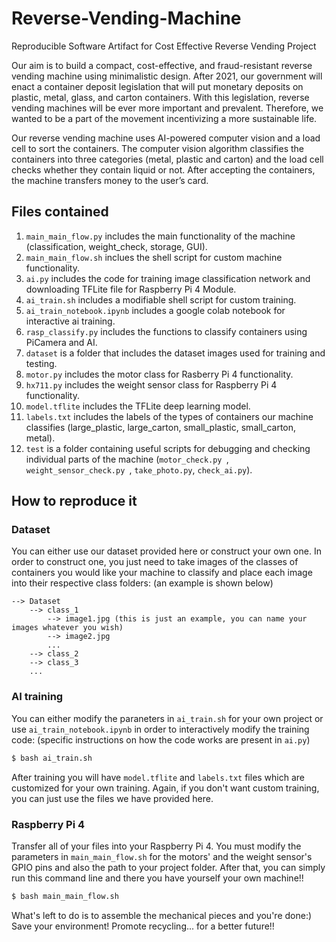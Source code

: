 # Reverse-Vending-Machine
Reproducible Software Artifact for Cost Effective Reverse Vending Project

Our aim is to build a compact, cost-effective, and fraud-resistant reverse vending machine using minimalistic design. After 2021, our government will enact a container deposit legislation that will put monetary deposits on plastic, metal, glass, and carton containers. With this legislation, reverse vending machines will be ever more important and prevalent. Therefore, we wanted to be a part of the movement incentivizing a more sustainable life.

Our reverse vending machine uses AI-powered computer vision and a load cell to sort the containers. The computer vision algorithm classifies the containers into three categories (metal, plastic and carton) and the load cell checks whether they contain liquid or not. After accepting the containers, the machine transfers money to the user’s card.

## Files contained
1) ```main_main_flow.py``` includes the main functionality of the machine (classification, weight_check, storage, GUI).
2) ```main_main_flow.sh``` inclues the shell script for custom machine functionality.
3) ```ai.py``` includes the code for training image classification network and downloading TFLite file for Raspberry Pi 4 Module.
4) ```ai_train.sh``` includes a modifiable shell script for custom training.
5) ```ai_train_notebook.ipynb``` includes a google colab notebook for interactive ai training.
6) ```rasp_classify.py``` includes the functions to classify containers using PiCamera and AI.
6) ```dataset``` is a folder that includes the dataset images used for training and testing.
7) ```motor.py``` includes the motor class for Rasberry Pi 4 functionality.
8) ```hx711.py``` includes the weight sensor class for Raspberry Pi 4 functionality. 
9) ```model.tflite``` includes the TFLite deep learning model. 
10) ```labels.txt``` includes the labels of the types of containers our machine classifies (large_plastic, large_carton, small_plastic, small_carton, metal).
11) ```test``` is a folder containing useful scripts for debugging and checking individual parts of the machine (```motor_check.py ```, ```weight_sensor_check.py ```, ``` take_photo.py ```, ```check_ai.py```).

## How to reproduce it
### Dataset
You can either use our dataset provided here or construct your own one. In order to construct one, you just need to take images of the classes of containers you would like your machine to classify and place each image into their respective class folders: (an example is shown below)
```
--> Dataset
    --> class_1
        --> image1.jpg (this is just an example, you can name your images whatever you wish)
        --> image2.jpg
        ...
    --> class_2
    --> class_3
    ...
```

### AI training
You can  either modify the paraneters in ```ai_train.sh``` for your own project or use ```ai_train_notebook.ipynb``` in order to interactively modify the training code: (specific instructions on how the code works are present in ```ai.py```)
```sh
$ bash ai_train.sh
```
After training you will have ```model.tflite``` and ```labels.txt``` files which are customized for your own training. Again, if you don't want custom training, you can just use the files we have provided here. 

### Raspberry Pi 4
Transfer all of your files into your Raspberry Pi 4. You must modify the parameters in ```main_main_flow.sh``` for the motors' and the weight sensor's GPIO pins and also the path to your project folder. After that, you can simply run  this command line and there you have yourself your own machine!! 
```sh
$ bash main_main_flow.sh
```
What's left to do is to assemble the mechanical pieces and you're done:) Save your environment! Promote recycling... for a better future!!
